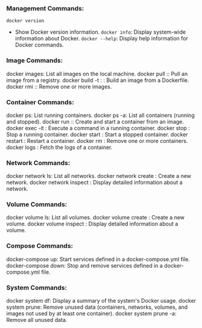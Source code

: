 ### Management Commands:

`docker version`
- Show Docker version information.
`docker info`: Display system-wide information about Docker.
`docker --help`: Display help information for Docker commands.

### Image Commands:

docker images: List all images on the local machine.
docker pull <image>:<tag>: Pull an image from a registry.
docker build -t <image>:<tag> <path>: Build an image from a Dockerfile.
docker rmi <image>:<tag>: Remove one or more images.

### Container Commands:

docker ps: List running containers.
docker ps -a: List all containers (running and stopped).
docker run <image>:<tag>: Create and start a container from an image.
docker exec -it <container> <command>: Execute a command in a running container.
docker stop <container>: Stop a running container.
docker start <container>: Start a stopped container.
docker restart <container>: Restart a container.
docker rm <container>: Remove one or more containers.
docker logs <container>: Fetch the logs of a container.

### Network Commands:

docker network ls: List all networks.
docker network create <network>: Create a new network.
docker network inspect <network>: Display detailed information about a network.

### Volume Commands:

docker volume ls: List all volumes.
docker volume create <volume>: Create a new volume.
docker volume inspect <volume>: Display detailed information about a volume.

### Compose Commands:

docker-compose up: Start services defined in a docker-compose.yml file.
docker-compose down: Stop and remove services defined in a docker-compose.yml file.

### System Commands:

docker system df: Display a summary of the system's Docker usage.
docker system prune: Remove unused data (containers, networks, volumes, and images not used by at least one container).
docker system prune -a: Remove all unused data.
